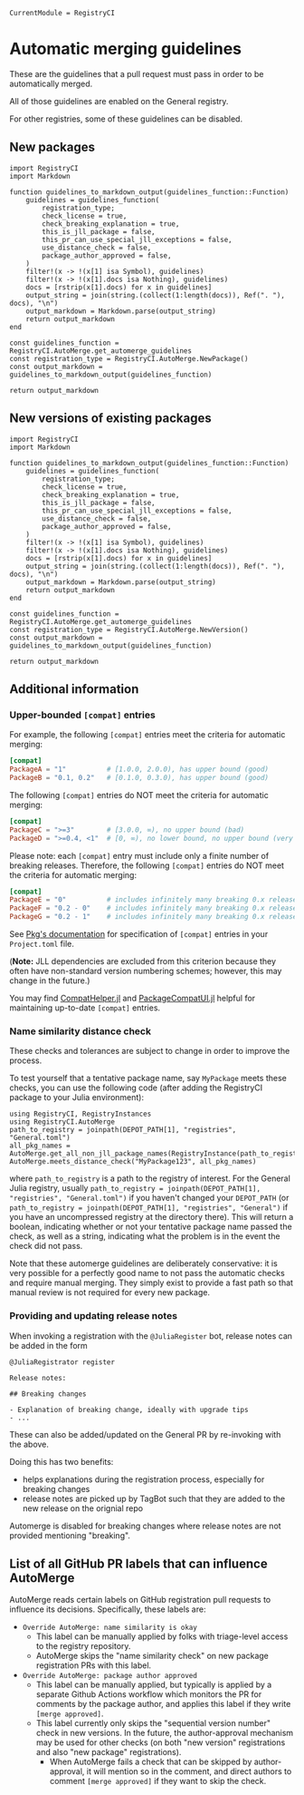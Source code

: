 ```@meta
CurrentModule = RegistryCI
```

# Automatic merging guidelines

These are the guidelines that a pull request must pass in order to be automatically merged.

All of those guidelines are enabled on the General registry.

For other registries, some of these guidelines can be disabled.

## New packages

```@eval
import RegistryCI
import Markdown

function guidelines_to_markdown_output(guidelines_function::Function)
    guidelines = guidelines_function(
        registration_type;
        check_license = true,
        check_breaking_explanation = true,
        this_is_jll_package = false,
        this_pr_can_use_special_jll_exceptions = false,
        use_distance_check = false,
        package_author_approved = false,
    )
    filter!(x -> !(x[1] isa Symbol), guidelines)
    filter!(x -> !(x[1].docs isa Nothing), guidelines)
    docs = [rstrip(x[1].docs) for x in guidelines]
    output_string = join(string.(collect(1:length(docs)), Ref(". "), docs), "\n")
    output_markdown = Markdown.parse(output_string)
    return output_markdown
end

const guidelines_function = RegistryCI.AutoMerge.get_automerge_guidelines
const registration_type = RegistryCI.AutoMerge.NewPackage()
const output_markdown = guidelines_to_markdown_output(guidelines_function)

return output_markdown
```

## New versions of existing packages

```@eval
import RegistryCI
import Markdown

function guidelines_to_markdown_output(guidelines_function::Function)
    guidelines = guidelines_function(
        registration_type;
        check_license = true,
        check_breaking_explanation = true,
        this_is_jll_package = false,
        this_pr_can_use_special_jll_exceptions = false,
        use_distance_check = false,
        package_author_approved = false,
    )
    filter!(x -> !(x[1] isa Symbol), guidelines)
    filter!(x -> !(x[1].docs isa Nothing), guidelines)
    docs = [rstrip(x[1].docs) for x in guidelines]
    output_string = join(string.(collect(1:length(docs)), Ref(". "), docs), "\n")
    output_markdown = Markdown.parse(output_string)
    return output_markdown
end

const guidelines_function = RegistryCI.AutoMerge.get_automerge_guidelines
const registration_type = RegistryCI.AutoMerge.NewVersion()
const output_markdown = guidelines_to_markdown_output(guidelines_function)

return output_markdown
```

## Additional information

### Upper-bounded `[compat]` entries

For example, the following `[compat]` entries meet the criteria for automatic merging:
```toml
[compat]
PackageA = "1"          # [1.0.0, 2.0.0), has upper bound (good)
PackageB = "0.1, 0.2"   # [0.1.0, 0.3.0), has upper bound (good)
```
The following `[compat]` entries do NOT meet the criteria for automatic merging:
```toml
[compat]
PackageC = ">=3"        # [3.0.0, ∞), no upper bound (bad)
PackageD = ">=0.4, <1"  # [0, ∞), no lower bound, no upper bound (very bad)
```
Please note: each `[compat]` entry must include only a finite number of breaking releases. Therefore, the following `[compat]` entries do NOT meet the criteria for automatic merging:
```toml
[compat]
PackageE = "0"          # includes infinitely many breaking 0.x releases of PackageE (bad)
PackageF = "0.2 - 0"    # includes infinitely many breaking 0.x releases of PackageF (bad)
PackageG = "0.2 - 1"    # includes infinitely many breaking 0.x releases of PackageG (bad)
```
See [Pkg's documentation](https://julialang.github.io/Pkg.jl/v1/compatibility/) for specification of `[compat]` entries in your
`Project.toml` file.

(**Note:** JLL dependencies are excluded from this criterion because they often have non-standard version numbering schemes; however, this may change in the future.)

You may find [CompatHelper.jl](https://github.com/bcbi/CompatHelper.jl) and [PackageCompatUI.jl](https://github.com/GunnarFarneback/PackageCompatUI.jl) helpful for maintaining up-to-date `[compat]` entries.

### Name similarity distance check

These checks and tolerances are subject to change in order to improve the
process.

To test yourself that a tentative package name, say `MyPackage` meets these
checks, you can use the following code (after adding the RegistryCI package
to your Julia environment):

```@example
using RegistryCI, RegistryInstances
using RegistryCI.AutoMerge
path_to_registry = joinpath(DEPOT_PATH[1], "registries", "General.toml")
all_pkg_names = AutoMerge.get_all_non_jll_package_names(RegistryInstance(path_to_registry))
AutoMerge.meets_distance_check("MyPackage123", all_pkg_names)
```

where `path_to_registry` is a path to the registry of
interest. For the General Julia registry, usually `path_to_registry =
joinpath(DEPOT_PATH[1], "registries", "General.toml")` if you haven't changed
your `DEPOT_PATH` (or `path_to_registry =
joinpath(DEPOT_PATH[1], "registries", "General")` if you have an uncompressed registry at the directory there). This will return a boolean, indicating whether or not
your tentative package name passed the check, as well as a string,
indicating what the problem is in the event the check did not pass.

Note that these automerge guidelines are deliberately conservative: it is
very possible for a perfectly good name to not pass the automatic checks and
require manual merging. They simply exist to provide a fast path so that
manual review is not required for every new package.

### Providing and updating release notes

When invoking a registration with the `@JuliaRegister` bot, release notes can be added in the form
```
@JuliaRegistrator register

Release notes:

## Breaking changes

- Explanation of breaking change, ideally with upgrade tips
- ...
```

These can also be added/updated on the General PR by re-invoking with the above.

Doing this has two benefits:
 - helps explanations during the registration process, especially for breaking changes
 - release notes are picked up by TagBot such that they are added to the new release on the orignial repo

Automerge is disabled for breaking changes where release notes are not provided mentioning "breaking".

## List of all GitHub PR labels that can influence AutoMerge

AutoMerge reads certain labels on GitHub registration pull requests to influence its decisions.
Specifically, these labels are:

* `Override AutoMerge: name similarity is okay`
    * This label can be manually applied by folks with triage-level access to the registry repository.
    * AutoMerge skips the "name similarity check" on new package registration PRs with this label.
* `Override AutoMerge: package author approved`
    * This label can be manually applied, but typically is applied by a separate Github Actions workflow which monitors the PR for comments by the package author, and applies this label if they write `[merge approved]`.
    * This label currently only skips the "sequential version number" check in new versions. In the future, the author-approval mechanism may be used for other checks (on both "new version" registrations and also "new package" registrations).
        * When AutoMerge fails a check that can be skipped by author-approval, it will mention so in the comment, and direct authors to comment `[merge approved]` if they want to skip the check.
